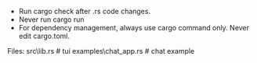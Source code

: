 - Run cargo check after .rs code changes.
- Never run cargo run
- For dependency management, always use cargo command only. Never edit cargo.toml.

Files:
src\lib.rs # tui
examples\chat_app.rs # chat example